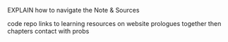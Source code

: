 EXPLAIN how to navigate the Note & Sources

code repo
links to learning resources on website
prologues together
then chapters
contact with probs